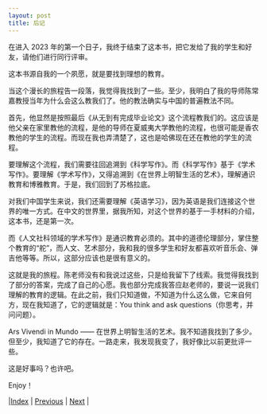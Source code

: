 ```yaml
---
layout: post
title: 后记
---
```


在进入 2023 年的第一个日子，我终于结束了这本书，把它发给了我的学生和好友，请他们进行同行评审。

这本书源自我的一个夙愿，就是要找到理想的教育。

当这个漫长的旅程告一段落，我觉得我找到了一些。至少，我明白了我的导师陈常嘉教授当年为什么会这么教我们了。他的教法确实与中国的普遍教法不同。

首先，他显然是按照最后《从无到有完成毕业论文》这个流程教我们的。这应该是他父亲在家里教他的流程，是他的导师在夏威夷大学教他的流程，也很可能是香农教他的学生的流程。而现在我也弄清楚了，这也是哈佛现在还在教他的学生的流程。

要理解这个流程，我们需要往回追溯到《科学写作》。而《科学写作》基于《学术写作》。要理解《学术写作》，又得追溯到《在世界上明智生活的艺术》，理解通识教育和博雅教育。于是，我们回到了苏格拉底。

对我们中国学生来说，我们还需要理解《英语学习》，因为英语是我们连接这个世界的唯一方式。在中文的世界里，据我所知，对这个世界的基于一手材料的介绍，这本书，还是第一次。

而《人文社科领域的学术写作》是通识教育必须的。其中的道德伦理部分，掌住整个教育的“舵”，而人文、艺术部分，我和我的很多学生和好友都喜欢听音乐会、弹吉他等等。所以，这部分应该也是很有意义的。

这就是我的旅程。陈老师没有和我说过这些，只是给我留下了线索。我觉得我找到了部分的答案，完成了自己的心愿。我也部分完成我答应赵老师的，要说一说我们理解的教育的逻辑。在此之前，我们只知道做，不知道为什么这么做，它来自何方，现在我知道了，它的逻辑就是：You think and ask questions（你思考，并问问题）。

Ars Vivendi in Mundo —— 在世界上明智生活的艺术。我不知道我找到了多少。但至少，我知道了它的存在。一路走来，我发现我变了，我好像比以前更批评一些。

这是好事吗？也许吧。

Enjoy！

|[Index](../) | [Previous](8-thesis/8-summary) | [Next](../) |


<!-- cd /Users/yishuai/Documents/GDrive-2/Website/book/book -->
<!-- jekyll serve --trace -->

<!-- cd /Users/yishuai/.gem/ruby/3.1.2/gems/web/webrick-1.7.0 -->
<!-- bundle add webrick -->